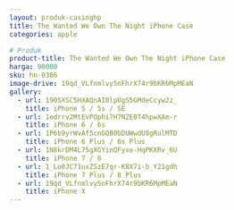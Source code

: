 ```yaml
---
layout: produk-casinghp
title: The Wanted We Own The Night iPhone Case
categories: apple

# Produk
product-title: The Wanted We Own The Night iPhone Case
harga: 90000
sku: hn-0386
image-drive: 19qd_VLfnmlvy5nFhrX74r9bKR6MpMEaN
gallery:
  - url: 190SXSC5HXAQnAI0lpUgS5GMdeCcyw2z_
    title: iPhone 5 / 5s / SE
  - url: 1edrrv2MtEvPOphi7H7NZE0T4hpwXAm-r
    title: iPhone 6 / 6s
  - url: 1P6b9yrWvAf5cnGQB0bDUWwdU8gRulMTD
    title: iPhone 6 Plus / 6s Plus
  - url: 1N8krDM4L75gXGYinQFyxe-HqPKXRv_6U
    title: iPhone 7 / 8
  - url: 1_Lo8JC71uxZSzE7qr-K8X7i-b_Y21gdh
    title: iPhone 7 Plus / 8 Plus
  - url: 19qd_VLfnmlvy5nFhrX74r9bKR6MpMEaN
    title: iPhone X
---
```

